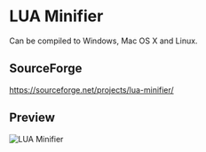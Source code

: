 # LUA Minifier
Can be compiled to Windows, Mac OS X and Linux.

## SourceForge
https://sourceforge.net/projects/lua-minifier/

## Preview
![LUA Minifier](https://i.postimg.cc/Bn2wVyQm/lua-minifier-beta002-ravo-norway.png)
